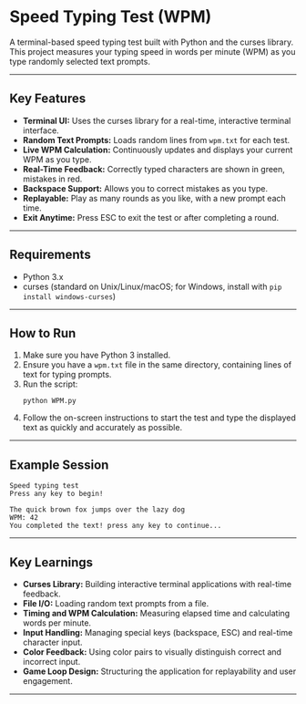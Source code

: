 Speed Typing Test (WPM)
======================

A terminal-based speed typing test built with Python and the curses library. This project measures your typing speed in words per minute (WPM) as you type randomly selected text prompts.

---

## Key Features

- **Terminal UI:** Uses the curses library for a real-time, interactive terminal interface.
- **Random Text Prompts:** Loads random lines from `wpm.txt` for each test.
- **Live WPM Calculation:** Continuously updates and displays your current WPM as you type.
- **Real-Time Feedback:** Correctly typed characters are shown in green, mistakes in red.
- **Backspace Support:** Allows you to correct mistakes as you type.
- **Replayable:** Play as many rounds as you like, with a new prompt each time.
- **Exit Anytime:** Press ESC to exit the test or after completing a round.

---

## Requirements

- Python 3.x
- curses (standard on Unix/Linux/macOS; for Windows, install with `pip install windows-curses`)

---

## How to Run

1. Make sure you have Python 3 installed.
2. Ensure you have a `wpm.txt` file in the same directory, containing lines of text for typing prompts.
3. Run the script:
   ```
   python WPM.py
   ```
4. Follow the on-screen instructions to start the test and type the displayed text as quickly and accurately as possible.

---

## Example Session

```
Speed typing test
Press any key to begin!

The quick brown fox jumps over the lazy dog
WPM: 42
You completed the text! press any key to continue...
```

---

## Key Learnings

- **Curses Library:** Building interactive terminal applications with real-time feedback.
- **File I/O:** Loading random text prompts from a file.
- **Timing and WPM Calculation:** Measuring elapsed time and calculating words per minute.
- **Input Handling:** Managing special keys (backspace, ESC) and real-time character input.
- **Color Feedback:** Using color pairs to visually distinguish correct and incorrect input.
- **Game Loop Design:** Structuring the application for replayability and user engagement.

---
